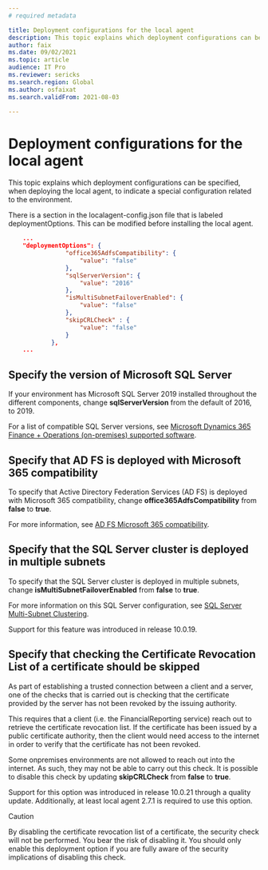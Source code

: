 ```yaml
---
# required metadata

title: Deployment configurations for the local agent
description: This topic explains which deployment configurations can be specified, when deploying the local agent, to indicate a special configuration related to the environment.
author: faix
ms.date: 09/02/2021
ms.topic: article
audience: IT Pro
ms.reviewer: sericks
ms.search.region: Global
ms.author: osfaixat
ms.search.validFrom: 2021-08-03

---
```


# Deployment configurations for the local agent

This topic explains which deployment configurations can be specified, when deploying the local agent, to indicate a special configuration related to the environment.

There is a section in the localagent-config.json file that is labeled deploymentOptions. This can be modified before installing the local agent.

```json
    ...
    "deploymentOptions": {
				"office365AdfsCompatibility": {
					"value": "false"
				},
				"sqlServerVersion": {
					"value": "2016"
				},
				"isMultiSubnetFailoverEnabled": {
					"value": "false"
				},
				"skipCRLCheck" : {
					"value": "false"
				}
			},
    ...
```

## Specify the version of Microsoft SQL Server

If your environment has Microsoft SQL Server 2019 installed throughout the different components, change **sqlServerVersion** from the default of 2016, to 2019.

For a list of compatible SQL Server versions, see [Microsoft Dynamics 365 Finance + Operations (on-premises) supported software](./onprem-compatibility.md).

## Specify that AD FS is deployed with Microsoft 365 compatibility

To specify that Active Directory Federation Services (AD FS) is deployed with Microsoft 365 compatibility, change **office365AdfsCompatibility** from **false** to **true**.

For more information, see [AD FS Microsoft 365 compatibility](./onprem-adfscompatibility.md).

## Specify that the SQL Server cluster is deployed in multiple subnets

To specify that the SQL Server cluster is deployed in multiple subnets, change **isMultiSubnetFailoverEnabled** from **false** to **true**.

For more information on this SQL Server configuration, see [SQL Server Multi-Subnet Clustering](/sql/sql-server/failover-clusters/windows/sql-server-multi-subnet-clustering-sql-server).

Support for this feature was introduced in release 10.0.19.

## Specify that checking the Certificate Revocation List of a certificate should be skipped

As part of establishing a trusted connection between a client and a server, one of the checks that is carried out is checking that the certificate provided by the server has not been revoked by the issuing authority.

This requires that a client (i.e. the FinancialReporting service) reach out to retrieve the certificate revocation list. If the certificate has been issued by a public certificate authority, then the client would need access to the internet in order to verify that the certificate has not been revoked.

Some onpremises environments are not allowed to reach out into the internet. As such, they may not be able to carry out this check. It is possible to disable this check by updating **skipCRLCheck** from **false** to **true**.

Support for this option was introduced in release 10.0.21 through a quality update. Additionally, at least local agent 2.7.1 is required to use this option.

> [!CAUTION]
> By disabling the certificate revocation list of a certificate, the security check will not be performed. You bear the risk of disabling it. You should only enable this deployment option if you are fully aware of the security implications of disabling this check.
